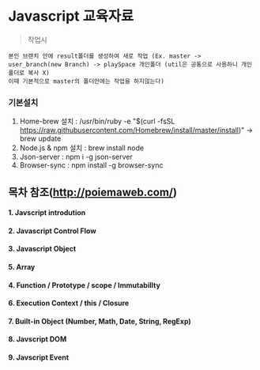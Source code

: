 # Javascript 교육자료
> 작업시  
```text
본인 브랜치 안에 result폴더를 생성하여 새로 작업 (Ex. master -> user_branch(new Branch) -> playSpace 개인폴더 (util은 공통으로 사용하니 개인폴더로 복사 X)
이때 기본적으로 master의 폴더안에는 작업을 하지않는다)
```
### 기본설치
1. Home-brew 설치 : /usr/bin/ruby -e "$(curl -fsSL https://raw.githubusercontent.com/Homebrew/install/master/install)" -> brew update
2. Node.js & npm 설치 : brew install node
3. Json-server : npm i -g json-server
4. Browser-sync : npm install -g browser-sync

## 목차 참조(http://poiemaweb.com/)
#### 1. Javscript introdution
#### 2. Javascript Control Flow
#### 3. Javascript Object
#### 5. Array 
#### 4. Function / Prototype / scope / Immutabillty 
#### 6. Execution Context / this / Closure
#### 7. Built-in Object (Number, Math, Date, String, RegExp)
#### 8. Javscript DOM
#### 9. Javscript Event



